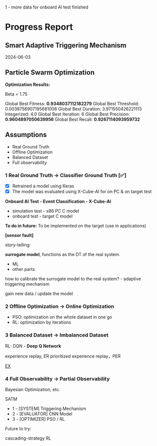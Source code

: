 1 - more data for onboard AI test finished

# Progress Report 
## Smart Adaptive Triggering Mechanism
2024-06-03 

## Particle Swarm Optimization

**Optimization Results:**

Beta = 1.75

Global Best Fitness: **0.9348037112182279**
Global Best Threshold: 0.0038756907195681006
Global Best Duration: 3.971550426221113 Integerized: 4.0
Global Best Iteration: 6
Global Best Precision: **0.9604897050639956**
Global Best Recall: **0.9267114093959732**

## Assumptions

- Real Ground Truth
- Offline Optimization
- Balanced Dataset
- Full observability

### 1 Real Ground Truth -> Classifier Ground Truth [✅]
- [x] Retrained a model using Keras
- [x] The model was evaluated using X-Cube-AI for on PC & on target test

**Onboard AI Test - Event Classification - X-Cube-AI**
- simulation test - x86 PC C model
- onboard test - target C model

**To do in future:**
To be implemented on the target (use in applications)


**[sensor fault]**

story-telling:

**surrogate model**, functions as the DT of the real system.
- ML
- other parts

how to calibrate the surrogate model to the real system? - adaptive triggering mechanism

gain new data / update the model


### 2 Offline Optimization -> Online Optimization

- PSO: optimization on the whole dataset in one go
- RL: optimization by iterations

### 3 Balanced Dataset -> Imbalanced Dataset

RL: DQN - **Deep Q Network**

experience replay, ER
prioritized experience replay，PER

[EX](EX.png)

### 4 Full Observability -> Partial Observability

Bayesian Optimization, etc.


SATM

- 1 - [SYSTEM] Triggering Mechanism
- 2 - [EVALUATOR] CNN Model 
- 3 - [OPTIMIZER] PSO / RL




Future to try:

cascading-strategy
RL

